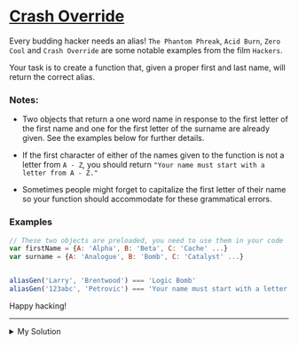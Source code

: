# [Crash Override](https://www.codewars.com/kata/578c1e2edaa01a9a02000b7f)

Every budding hacker needs an alias! `The Phantom Phreak`, `Acid Burn`, `Zero Cool` and `Crash Override` are some notable examples from the film `Hackers`.

Your task is to create a function that, given a proper first and last name, will return the correct alias.

### Notes:

- Two objects that return a one word name in response to the first letter of the first name and one for the first letter of the surname are already given. See the examples below for further details.

- If the first character of either of the names given to the function is not a letter from `A - Z`, you should return `"Your name must start with a letter from A - Z."`

- Sometimes people might forget to capitalize the first letter of their name so your function should accommodate for these grammatical errors.

### Examples

```js
// These two objects are preloaded, you need to use them in your code
var firstName = {A: 'Alpha', B: 'Beta', C: 'Cache' ...}
var surname = {A: 'Analogue', B: 'Bomb', C: 'Catalyst' ...}


aliasGen('Larry', 'Brentwood') === 'Logic Bomb'
aliasGen('123abc', 'Petrovic') === 'Your name must start with a letter from A - Z.'
```

Happy hacking!

---

<details><summary>My Solution</summary>

```js
function aliasGen(first, sur) {
  let capFirst = first.toUpperCase()
  let capSur = sur.toUpperCase()

  // Check if both capitalized names start with uppercase letters
  return /^[A-Z]/.test(capFirst) && /^[A-Z]/.test(capSur)
    ? `${firstName[capFirst[0]]} ${surname[capSur[0]]}` // Return the generated alias
    : 'Your name must start with a letter from A - Z.' // Return an error message
}
```

</details>
